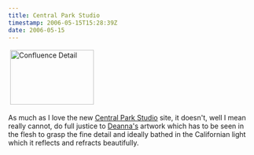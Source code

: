 ```yaml
---
title: Central Park Studio
timestamp: 2006-05-15T15:28:39Z
date: 2006-05-15
---
```


<a href="http://www.central-park-studio.com/">
<img src="http://blog.whatfettle.com/_gallery_latest_confluence-detail-4.jpg" height="111" width="170" border="0" hspace="4" vspace="4" alt="Confluence Detail" /></a>
<p>As much as I love the new <a href="http://www.central-park-studio.com/">Central Park Studio</a> site, it doesn't, well I mean really cannot, do full justice to <a href="http://www.central-park-studio.com/bio.htm">Deanna's</a> artwork which has to be seen in the flesh to grasp the fine detail and ideally  bathed in the Californian light which it reflects and refracts beautifully. 
</p>
